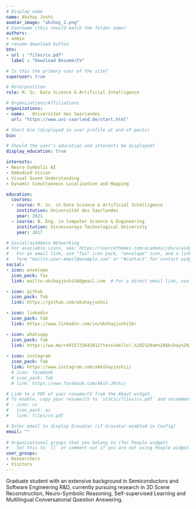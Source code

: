 ```yaml
---
# Display name
name: Akshay Joshi
avatar_image: "akshay_2.png"
# Username (this should match the folder name)
authors:
- admin
# resume download button
btn:
- url : "files/cv.pdf"
  label : "Download Résumé/CV"

# Is this the primary user of the site?
superuser: true

# Role/position
role: M. Sc. Data Science & Artificial Intelligence

# Organizations/Affiliations
organizations:
- name:   Universität des Saarlandes
  url: "https://www.uni-saarland.de/start.html"

# Short bio (displayed in user profile at end of posts)
bio:

# Should the user's education and interests be displayed?
display_education: true

interests:
- Neuro-Symbolic AI
- Embodied Vision
- Visual Scene Understanding
- Dynamic Simultaneous Localization and Mapping

education:
  courses:
  - course: M. Sc. in Data Science & Artificial Intelligence
    institution: Universität des Saarlandes
    year: 2021
  - course: B. Eng. in Computer Science & Engineering
    institution: Visvesvaraya Technological University
    year: 2017

# Social/academia Networking
# For available icons, see: https://sourcethemes.com/academic/docs/widgets/#icons
#   For an email link, use "fas" icon pack, "envelope" icon, and a link in the
#   form "mailto:your-email@example.com" or "#contact" for contact widget.
social:
- icon: envelope
  icon_pack: fas
  link: mailto:akshayjoshi56@gmail.com  # For a direct email link, use "mailto:test@example.org".

- icon: github
  icon_pack: fab
  link: https://github.com/akshayjoshii

- icon: linkedin
  icon_pack: fab
  link: https://www.linkedin.com/in/akshayjoshi56/

- icon: whatsapp
  icon_pack: fab
  link: https://wa.me/+4915733643012?text=Hello!,%20I%20am%20Akshay%20Joshi.%20Please%20call%20if%20it's%20urgent.
  
- icon: instagram
  icon_pack: fab
  link: https://www.instagram.com/akkshayjoshii/
  # icon: facebook
  # icon_pack: fab
  # link: https://www.facebook.com/Aksh.J0shi/

# Link to a PDF of your resume/CV from the About widget.
# To enable, copy your resume/CV to `static/files/cv.pdf` and uncomment the lines below.  
# - icon: cv
#   icon_pack: ai
#   link: files/cv.pdf

# Enter email to display Gravatar (if Gravatar enabled in Config)
email: ""
  
# Organizational groups that you belong to (for People widget)
#   Set this to `[]` or comment out if you are not using People widget.  
user_groups:
- Researchers
- Visitors
---
```

Graduate student with an extensive background in Semiconductors and Software Engineering R&D, currently pursuing research in 3D Scene Reconstruction, Neuro-Symbolic Reasoning, Self-supervised Learning and Multilingual Conversational Question Answering.


